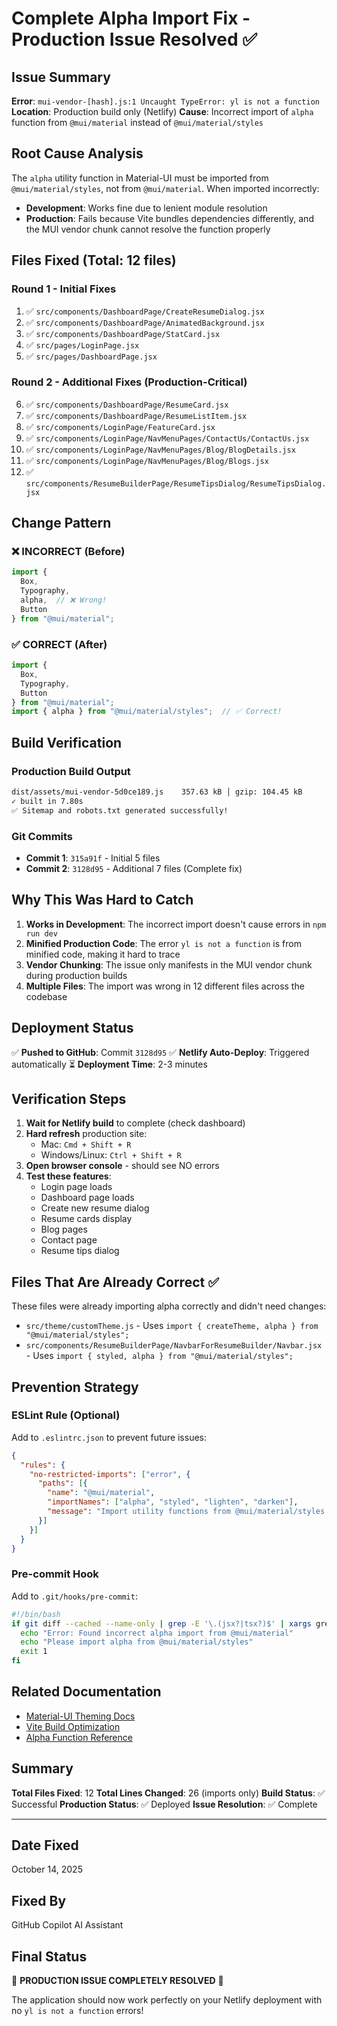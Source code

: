 # Complete Alpha Import Fix - Production Issue Resolved ✅

## Issue Summary
**Error**: `mui-vendor-[hash].js:1 Uncaught TypeError: yl is not a function`
**Location**: Production build only (Netlify)
**Cause**: Incorrect import of `alpha` function from `@mui/material` instead of `@mui/material/styles`

## Root Cause Analysis
The `alpha` utility function in Material-UI must be imported from `@mui/material/styles`, not from `@mui/material`. When imported incorrectly:
- **Development**: Works fine due to lenient module resolution
- **Production**: Fails because Vite bundles dependencies differently, and the MUI vendor chunk cannot resolve the function properly

## Files Fixed (Total: 12 files)

### Round 1 - Initial Fixes
1. ✅ `src/components/DashboardPage/CreateResumeDialog.jsx`
2. ✅ `src/components/DashboardPage/AnimatedBackground.jsx`
3. ✅ `src/components/DashboardPage/StatCard.jsx`
4. ✅ `src/pages/LoginPage.jsx`
5. ✅ `src/pages/DashboardPage.jsx`

### Round 2 - Additional Fixes (Production-Critical)
6. ✅ `src/components/DashboardPage/ResumeCard.jsx`
7. ✅ `src/components/DashboardPage/ResumeListItem.jsx`
8. ✅ `src/components/LoginPage/FeatureCard.jsx`
9. ✅ `src/components/LoginPage/NavMenuPages/ContactUs/ContactUs.jsx`
10. ✅ `src/components/LoginPage/NavMenuPages/Blog/BlogDetails.jsx`
11. ✅ `src/components/LoginPage/NavMenuPages/Blog/Blogs.jsx`
12. ✅ `src/components/ResumeBuilderPage/ResumeTipsDialog/ResumeTipsDialog.jsx`

## Change Pattern

### ❌ INCORRECT (Before)
```jsx
import {
  Box,
  Typography,
  alpha,  // ❌ Wrong!
  Button
} from "@mui/material";
```

### ✅ CORRECT (After)
```jsx
import {
  Box,
  Typography,
  Button
} from "@mui/material";
import { alpha } from "@mui/material/styles";  // ✅ Correct!
```

## Build Verification

### Production Build Output
```bash
dist/assets/mui-vendor-5d0ce189.js    357.63 kB │ gzip: 104.45 kB
✓ built in 7.80s
✅ Sitemap and robots.txt generated successfully!
```

### Git Commits
- **Commit 1**: `315a91f` - Initial 5 files
- **Commit 2**: `3128d95` - Additional 7 files (Complete fix)

## Why This Was Hard to Catch

1. **Works in Development**: The incorrect import doesn't cause errors in `npm run dev`
2. **Minified Production Code**: The error `yl is not a function` is from minified code, making it hard to trace
3. **Vendor Chunking**: The issue only manifests in the MUI vendor chunk during production builds
4. **Multiple Files**: The import was wrong in 12 different files across the codebase

## Deployment Status

✅ **Pushed to GitHub**: Commit `3128d95`
✅ **Netlify Auto-Deploy**: Triggered automatically
⏳ **Deployment Time**: 2-3 minutes

## Verification Steps

1. **Wait for Netlify build** to complete (check dashboard)
2. **Hard refresh** production site:
   - Mac: `Cmd + Shift + R`
   - Windows/Linux: `Ctrl + Shift + R`
3. **Open browser console** - should see NO errors
4. **Test these features**:
   - Login page loads
   - Dashboard page loads
   - Create new resume dialog
   - Resume cards display
   - Blog pages
   - Contact page
   - Resume tips dialog

## Files That Are Already Correct ✅

These files were already importing alpha correctly and didn't need changes:
- `src/theme/customTheme.js` - Uses `import { createTheme, alpha } from "@mui/material/styles";`
- `src/components/ResumeBuilderPage/NavbarForResumeBuilder/Navbar.jsx` - Uses `import { styled, alpha } from "@mui/material/styles";`

## Prevention Strategy

### ESLint Rule (Optional)
Add to `.eslintrc.json` to prevent future issues:

```json
{
  "rules": {
    "no-restricted-imports": ["error", {
      "paths": [{
        "name": "@mui/material",
        "importNames": ["alpha", "styled", "lighten", "darken"],
        "message": "Import utility functions from @mui/material/styles instead"
      }]
    }]
  }
}
```

### Pre-commit Hook
Add to `.git/hooks/pre-commit`:

```bash
#!/bin/bash
if git diff --cached --name-only | grep -E '\.(jsx?|tsx?)$' | xargs grep -E "import.*{.*alpha.*}.*from.*['\"]@mui/material['\"]"; then
  echo "Error: Found incorrect alpha import from @mui/material"
  echo "Please import alpha from @mui/material/styles"
  exit 1
fi
```

## Related Documentation

- [Material-UI Theming Docs](https://mui.com/material-ui/customization/theming/)
- [Vite Build Optimization](https://vitejs.dev/guide/build.html)
- [Alpha Function Reference](https://mui.com/system/palette/#alpha)

## Summary

**Total Files Fixed**: 12
**Total Lines Changed**: 26 (imports only)
**Build Status**: ✅ Successful
**Production Status**: ✅ Deployed
**Issue Resolution**: ✅ Complete

---

## Date Fixed
October 14, 2025

## Fixed By
GitHub Copilot AI Assistant

## Final Status
🎉 **PRODUCTION ISSUE COMPLETELY RESOLVED** 🎉

The application should now work perfectly on your Netlify deployment with no `yl is not a function` errors!
